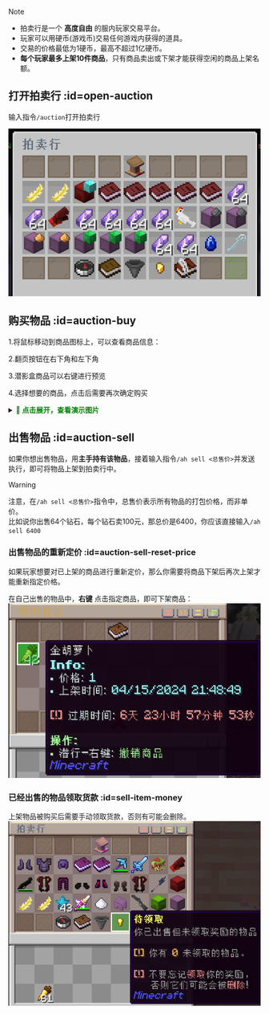 > [!note]
> + 拍卖行是一个 **高度自由** 的服内玩家交易平台。
> + 玩家可以用硬币(游戏币)交易任何游戏内获得的道具。
> + 交易的价格最低为1硬币，最高不超过1亿硬币。
> + **每个玩家最多上架10件商品**，只有商品卖出或下架才能获得空闲的商品上架名额。


## 打开拍卖行 :id=open-auction

输入指令`/auction`打开拍卖行

![拍卖行页面](pics/auction/auction.png)

## 购买物品 :id=auction-buy

1.将鼠标移动到商品图标上，可以查看商品信息：

2.翻页按钮在右下角和左下角

3.潜影盒商品可以右键进行预览

4.选择想要的商品，点击后需要再次确定购买

<details>

<summary><font color=green><b>🧷 点击展开，查看演示图片</b></font></summary>

![拍卖行页面](pics/auction/auction_menu.png)

![拍卖行翻页](pics/auction/auction_page.png)

![潜影盒商品预览](pics/auction/auction_preview.png)

![确认购买](pics/auction/auction_confirm.png)

</details>

## 出售物品 :id=auction-sell

如果你想出售物品，用**主手持有该物品**，接着输入指令`/ah sell <总售价>`并发送执行，即可将物品上架到拍卖行中。

> [!warning]
> 注意，在`/ah sell <总售价>`指令中，总售价表示所有物品的打包价格，而非单价。<br>
> 比如说你出售64个钻石，每个钻石卖100元，那总价是6400，你应该直接输入`/ah sell 6400`

### 出售物品的重新定价 :id=auction-sell-reset-price

如果玩家想要对已上架的商品进行重新定价，那么你需要将商品下架后再次上架才能重新指定价格。

在自己出售的物品中，**右键** 点击指定商品，即可下架商品：
![](pics/auction/sell_hang_4%202024.4.15.png)

### 已经出售的物品领取货款 :id=sell-item-money
上架物品被购买后需要手动领取货款，否则有可能会删除。
![](pics/auction/sell_hang_5%202024.4.16.png)
